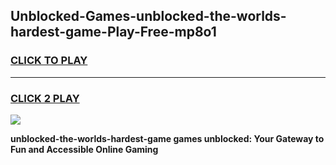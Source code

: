 
## Unblocked-Games-unblocked-the-worlds-hardest-game-Play-Free-mp8o1
<h3>
<a href="https://premium76.site?title=unblocked-the-worlds-hardest-game&ref=21A">CLICK TO PLAY</a></h3>
<hr>

<h3>
<a href="https://premium76.site?title=unblocked-the-worlds-hardest-game&ref=21A">CLICK 2 PLAY</a>
  
</h3>

<a href="https://premium76.site?title=unblocked-the-worlds-hardest-game&ref=21A"><img src="https://clearcache.store/games.png"></a>


**unblocked-the-worlds-hardest-game games unblocked: Your Gateway to Fun and Accessible Online Gaming**
